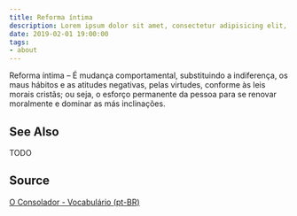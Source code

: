 ```yaml
---
title: Reforma íntima
description: Lorem ipsum dolor sit amet, consectetur adipisicing elit, sed do eiusmod tempor incididunt ut labore et dolore magna aliqua.  TODO
date: 2019-02-01 19:00:00
tags:
- about
---
```


Reforma íntima – É mudança comportamental, substituindo a indiferença, os maus hábitos e as atitudes negativas, pelas virtudes, conforme às leis morais cristãs; ou seja, o esforço permanente da pessoa para se renovar moralmente e dominar as más inclinações.

## See Also
TODO

## Source
[O Consolador - Vocabulário (pt-BR)](http://www.oconsolador.com.br/linkfixo/vocabulario/principal.html)
